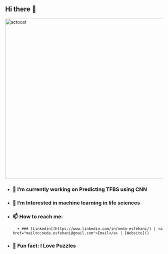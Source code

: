   ## Hi there 👋
  <img width="512" alt="actocat" src="https://github.com/1Neda1/1Neda1/assets/107118340/abbe1344-611d-4980-b79a-6608a7eb7f22">

+ ###  🔭 I’m currently working on Predicting TFBS using CNN
+ ###  🌱 I’m Interested in machine learning in life sciences                                                                                
+ ###  📫 How to reach me:
        + ### [Linkedin](https://www.linkedin.com/in/neda-esfehani/) | <a href="mailto:neda.esfehani@gmail.com">Email</a> | [Website]()
+ ### 🧩 Fun fact: I Love Puzzles



